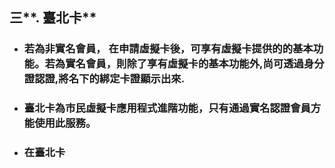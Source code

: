 ## 三**. 臺北卡**

* ### 若為非實名會員， 在申請虛擬卡後，可享有虛擬卡提供的的基本功能。若為實名會員，則除了享有虛擬卡的基本功能外,尚可透過身分證認證,將名下的綁定卡證顯示出來.
* ### 臺北卡為市民虛擬卡應用程式進階功能，只有通過實名認證會員方能使用此服務。
* ### 在臺北卡



